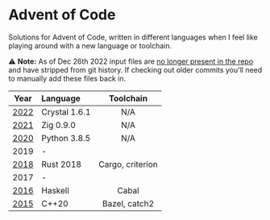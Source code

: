 # Advent of Code #

Solutions for Advent of Code, written in different languages when I feel like playing around with a new language or toolchain.

:warning: **Note:** As of Dec 26th 2022 input files are [no longer present in the repo](https://old.reddit.com/r/adventofcode/wiki/faqs/copyright/inputs) and have stripped from git history. If checking out older commits you'll need to manually add these files back in.

| Year            | Language       | Toolchain        |
| :-------------: | :------------- | :--------------: |
| [2022](./2021)  | Crystal 1.6.1  | N/A              |
| [2021](./2021)  | Zig 0.9.0      | N/A              |
| [2020](./2020)  | Python 3.8.5   | N/A              |
| 2019            | -              |                  |
| [2018](./2018)  | Rust 2018      | Cargo, criterion |
| 2017            | -              |                  |
| [2016](./2016)  | Haskell        | Cabal            |
| [2015](./2015)  | C++20          | Bazel, catch2    |
